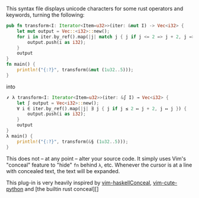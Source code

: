 This syntax file displays unicode characters for some rust operators and
keywords, turning the following:

```rust
pub fn transform<I: Iterator<Item=u32>>(iter: &mut I) -> Vec<i32> {
    let mut output = Vec::<i32>::new();
    for i in iter.by_ref().map(|j| match j { j if j <= 2 => j + 2, j => j }) {
        output.push(i as i32);
    }
    output
}
fn main() {
    println!("{:?}", transform(&mut (1u32..5)));
}
```

into

```rust
⸙ λ transform<I: Iterator<Item=u32>>(iter: &∫ I) → Vec<i32> {
    let ∫ output = Vec<i32>::new();
    ∀ i ∈ iter.by_ref().map(|j| ∃ j { j if j ≤ 2 ↦ j + 2, j ↦ j }) {
        output.push(i as i32);
    }
    output
}
λ main() {
    println!("{:?}", transform(&§ (1u32..5)));
}
```

This does not – at any point – alter your source code. It simply uses Vim's
"conceal" feature to "hide" `fn` behind `λ`, etc. Whenever the cursor is at a
line with concealed text, the text will be expanded.

This plug-in is very heavily inspired by [vim-haskellConceal][],
[vim-cute-python][] and [the builtin rust conceal][]

[vim-haskellConceal]: https://github.com/Twinside/vim-haskellConceal
[vim-cute-python]: https://github.com/yawaramin/vim-cute-python
[the biltin rust conceal]: https://github.com/rust-lang/rust.vim/blob/master/after/syntax/rust.vim

